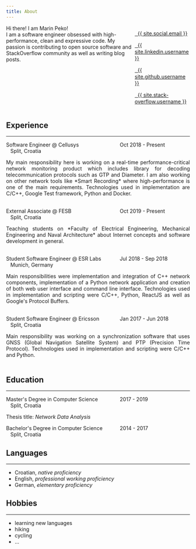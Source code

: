 ```yaml
---
title: About
---
```


<div style="width: 100%; overflow: hidden; margin: 0;">
    <div style="width: 70%; float: left;">
        Hi there! I am <span style="color: var(--highlight-color)">Marin Peko</span>!
        <br/>
        I am a software engineer obsessed with high-performance, clean and expressive code. My passion is contributing to open source software and StackOverflow community as well as writing blog posts.
    </div>
    <div style="width: 30%; margin-left: 70%;">
        <p style="line-height: 18px;">
            <a href="mailto:{{ site.social.email }}" target="_blank" style="color: var(--text-color);">
                <i class="fas fa-envelope" aria-hidden="true"></i>&nbsp;&nbsp;{{ site.social.email }}
            </a>
        </p>
        <p style="line-height: 18px;">
            <a href="https://linkedin.com/in/{{ site.linkedin.username }}" target="_blank" style="color: var(--text-color);">
                <i class="fab fa-linkedin" aria-hidden="true"></i>&nbsp;&nbsp;{{ site.linkedin.username }}
            </a>
        </p>
        <p style="line-height: 18px;">
            <a href="https://github.com/{{ site.github.username }}" target="_blank" style="color: var(--text-color);">
                <i class="fab fa-github" aria-hidden="true"></i>&nbsp;&nbsp;{{ site.github.username }}
            </a>
        </p>
        <p style="line-height: 18px;">
            <a href="https://stackoverflow.com/users/5517378/{{ site.stack-overflow.username }}" target="_blank" style="color: var(--text-color);">
                <i class="fab fa-stack-overflow" aria-hidden="true"></i>&nbsp;&nbsp;{{ site.stack-overflow.username }}
            </a>
        </p>
    </div>
</div>

## Experience

---------

<span style="color: var(--highlight-color); display: inline-block; width: 300px;">Software Engineer @ Cellusys</span><span style="display: inline-block; width: 200px;"><i class="fa fa-calendar" aria-hidden="true"></i>&nbsp;&nbsp;&nbsp;Oct 2018 - Present</span><span style="display: inline-block; width: 150px;"><i class="fa fa-map-marker" aria-hidden="true"></i>&nbsp;&nbsp;&nbsp;Split, Croatia</span>

<div style="text-align: justify;">
My main responsibility here is working on a real-time performance-critical network monitoring product which includes library for decoding telecommunication protocols such as GTP and Diameter. I am also working on other network tools like *Smart Recording* where high-performance is one of the main requirements. Technologies used in implementation are C/C++, Google Test framework, Python and Docker.
</div>

<br/>

<span style="color: var(--highlight-color); display: inline-block; width: 300px;">External Associate @ FESB</span><span style="display: inline-block; width: 200px;"><i class="fa fa-calendar" aria-hidden="true"></i>&nbsp;&nbsp;&nbsp;Oct 2019 - Present</span><span style="display: inline-block; width: 150px;"><i class="fa fa-map-marker" aria-hidden="true"></i>&nbsp;&nbsp;&nbsp;Split, Croatia</span>

<div style="text-align: justify;">
Teaching students on *Faculty of Electrical Engineering, Mechanical Engineering and Naval Architecture* about Internet concepts and software development in general.
</div>

<br/>

<span style="color: var(--highlight-color); display: inline-block; width: 300px;">Student Software Engineer @ ESR Labs</span><span style="display: inline-block; width: 200px;"><i class="fas fa-calendar" aria-hidden="true"></i>&nbsp;&nbsp;&nbsp;Jul 2018 - Sep 2018</span><span style="display: inline-block; width: 150px;"><i class="fa fa-map-marker" aria-hidden="true"></i>&nbsp;&nbsp;&nbsp;Munich, Germany</span>

<div style="text-align: justify;">
Main responsibilities were implementation and integration of C++ network components, implementation of a Python network application and creation of both web user interface and command line interface. Technologies used in implementation and scripting were C/C++, Python, ReactJS as well as Google's Protocol Buffers.
</div>

<br/>

<span style="color: var(--highlight-color); display: inline-block; width: 300px;">Student Software Engineer @ Ericsson</span><span style="display: inline-block; width: 200px;"><i class="fas fa-calendar" aria-hidden="true"></i>&nbsp;&nbsp;&nbsp;Jan 2017 - Jun 2018</span><span style="display: inline-block; width: 150px;"><i class="fa fa-map-marker" aria-hidden="true"></i>&nbsp;&nbsp;&nbsp;Split, Croatia</span>

<div style="text-align: justify;">
Main responsibility was working on a synchronization software that uses GNSS (Global Navigation Satellite System) and PTP (Precision Time Protocol). Technologies used in implementation and scripting were C/C++ and Python.
</div>

<br/>

## Education

---------

<span style="color: var(--highlight-color); display: inline-block; width: 300px;">Master's Degree in Computer Science</span><span style="display: inline-block; width: 150px;"><i class="fas fa-calendar" aria-hidden="true"></i>&nbsp;&nbsp;&nbsp;2017 - 2019</span><span style="display: inline-block; width: 150px;"><i class="fa fa-map-marker" aria-hidden="true"></i>&nbsp;&nbsp;&nbsp;Split, Croatia</span>

Thesis title: *Network Data Analysis*

<span style="color: var(--highlight-color); display: inline-block; width: 300px;">Bachelor's Degree in Computer Science</span><span style="display: inline-block; width: 150px;"><i class="fas fa-calendar" aria-hidden="true"></i>&nbsp;&nbsp;&nbsp;2014 - 2017</span><span style="display: inline-block; width: 150px;"><i class="fa fa-map-marker" aria-hidden="true"></i>&nbsp;&nbsp;&nbsp;Split, Croatia</span>

## Languages

---------

- Croatian, *native proficiency*
- English, *professional working proficiency*
- German, *elementary proficiency*

## Hobbies

---------

- learning new languages
- hiking
- cycling
- ...